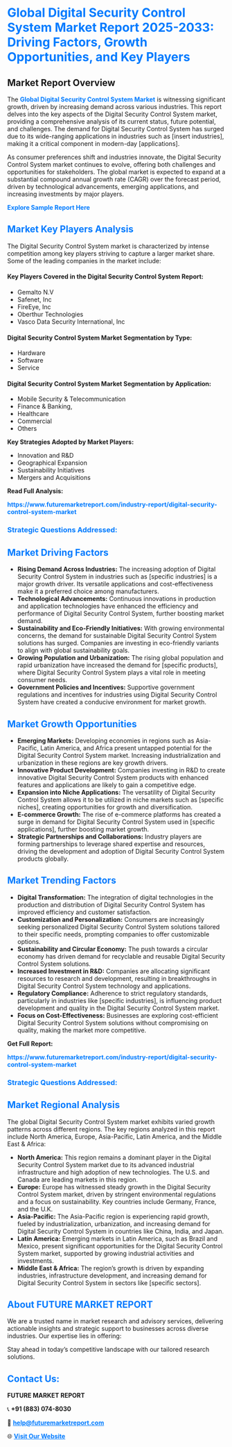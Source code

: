 <h1 style="color: #007BFF;">Global Digital Security Control System Market Report 2025-2033: Driving Factors, Growth Opportunities, and Key Players</h1>

<section id="overview">
<h2>Market Report Overview</h2>
<p>The <a href="https://www.futuremarketreport.com/industry-report/digital-security-control-system-market" style="color: #007BFF; text-decoration: none;"><strong>Global Digital Security Control System Market</strong></a> is witnessing significant growth, driven by increasing demand across various industries. This report delves into the key aspects of the Digital Security Control System market, providing a comprehensive analysis of its current status, future potential, and challenges. The demand for Digital Security Control System has surged due to its wide-ranging applications in industries such as [insert industries], making it a critical component in modern-day [applications].</p>
<p>As consumer preferences shift and industries innovate, the Digital Security Control System market continues to evolve, offering both challenges and opportunities for stakeholders. The global market is expected to expand at a substantial compound annual growth rate (CAGR) over the forecast period, driven by technological advancements, emerging applications, and increasing investments by major players.</p>
</section>

<section id="overview">
<p><a href="https://www.futuremarketreport.com/request-sample/reportId=116168" style="color: #007BFF; text-decoration: none;"><strong>Explore Sample Report Here</strong></a></p>
</section>

<section id="key-players">
<h2 style="color: #007BFF;">Market Key Players Analysis</h2>
<p>The Digital Security Control System market is characterized by intense competition among key players striving to capture a larger market share. Some of the leading companies in the market include:</p>
<h4>Key Players Covered in the Digital Security Control System Report:</h4>
<ul><li>Gemalto N.V</li><li>Safenet, Inc</li><li>FireEye, Inc</li><li>Oberthur Technologies</li><li>Vasco Data Security International, Inc</li></ul>
<h4>Digital Security Control System Market Segmentation by Type:</h4>
<ul><li>Hardware</li><li>Software</li><li>Service</li></ul>

<h4>Digital Security Control System Market Segmentation by Application:</h4>
<ul><li>Mobile Security &amp; Telecommunication</li><li>Finance &amp; Banking,</li><li>Healthcare</li><li>Commercial</li><li>Others</li></ul>
<p><strong>Key Strategies Adopted by Market Players:</strong></p>
<ul>
<li>Innovation and R&D</li>
<li>Geographical Expansion</li>
<li>Sustainability Initiatives</li>
<li>Mergers and Acquisitions</li>
</ul>
</section>

<section>
<p><strong>Read Full Analysis: </strong></p><a href="https://www.futuremarketreport.com/industry-report/digital-security-control-system-market" style="color: #007BFF; text-decoration: none;"><strong>https://www.futuremarketreport.com/industry-report/digital-security-control-system-market</strong></a>
<h3 style="color: #007BFF;">Strategic Questions Addressed:</h3>
</section>

<section id="driving-factors">
<h2 style="color: #007BFF;">Market Driving Factors</h2>
<ul>
<li><strong>Rising Demand Across Industries:</strong> The increasing adoption of Digital Security Control System in industries such as [specific industries] is a major growth driver. Its versatile applications and cost-effectiveness make it a preferred choice among manufacturers.</li>
<li><strong>Technological Advancements:</strong> Continuous innovations in production and application technologies have enhanced the efficiency and performance of Digital Security Control System, further boosting market demand.</li>
<li><strong>Sustainability and Eco-Friendly Initiatives:</strong> With growing environmental concerns, the demand for sustainable Digital Security Control System solutions has surged. Companies are investing in eco-friendly variants to align with global sustainability goals.</li>
<li><strong>Growing Population and Urbanization:</strong> The rising global population and rapid urbanization have increased the demand for [specific products], where Digital Security Control System plays a vital role in meeting consumer needs.</li>
<li><strong>Government Policies and Incentives:</strong> Supportive government regulations and incentives for industries using Digital Security Control System have created a conducive environment for market growth.</li>
</ul>
</section>

<section id="growth-opportunities">
<h2 style="color: #007BFF;">Market Growth Opportunities</h2>
<ul>
<li><strong>Emerging Markets:</strong> Developing economies in regions such as Asia-Pacific, Latin America, and Africa present untapped potential for the Digital Security Control System market. Increasing industrialization and urbanization in these regions are key growth drivers.</li>
<li><strong>Innovative Product Development:</strong> Companies investing in R&D to create innovative Digital Security Control System products with enhanced features and applications are likely to gain a competitive edge.</li>
<li><strong>Expansion into Niche Applications:</strong> The versatility of Digital Security Control System allows it to be utilized in niche markets such as [specific niches], creating opportunities for growth and diversification.</li>
<li><strong>E-commerce Growth:</strong> The rise of e-commerce platforms has created a surge in demand for Digital Security Control System used in [specific applications], further boosting market growth.</li>
<li><strong>Strategic Partnerships and Collaborations:</strong> Industry players are forming partnerships to leverage shared expertise and resources, driving the development and adoption of Digital Security Control System products globally.</li>
</ul>
</section>

<section id="trending-factors">
<h2 style="color: #007BFF;">Market Trending Factors</h2>
<ul>
<li><strong>Digital Transformation:</strong> The integration of digital technologies in the production and distribution of Digital Security Control System has improved efficiency and customer satisfaction.</li>
<li><strong>Customization and Personalization:</strong> Consumers are increasingly seeking personalized Digital Security Control System solutions tailored to their specific needs, prompting companies to offer customizable options.</li>
<li><strong>Sustainability and Circular Economy:</strong> The push towards a circular economy has driven demand for recyclable and reusable Digital Security Control System solutions.</li>
<li><strong>Increased Investment in R&D:</strong> Companies are allocating significant resources to research and development, resulting in breakthroughs in Digital Security Control System technology and applications.</li>
<li><strong>Regulatory Compliance:</strong> Adherence to strict regulatory standards, particularly in industries like [specific industries], is influencing product development and quality in the Digital Security Control System market.</li>
<li><strong>Focus on Cost-Effectiveness:</strong> Businesses are exploring cost-efficient Digital Security Control System solutions without compromising on quality, making the market more competitive.</li>
</ul>
</section>

<section>
<p><strong>Get Full Report: </strong></p><a href="https://www.futuremarketreport.com/industry-report/digital-security-control-system-market" style="color: #007BFF; text-decoration: none;"><strong>https://www.futuremarketreport.com/industry-report/digital-security-control-system-market</strong></a>
<h3 style="color: #007BFF;">Strategic Questions Addressed:</h3>
</section>


<section id="regional-analysis">
<h2 style="color: #007BFF;">Market Regional Analysis</h2>
<p>The global Digital Security Control System market exhibits varied growth patterns across different regions. The key regions analyzed in this report include North America, Europe, Asia-Pacific, Latin America, and the Middle East & Africa:</p>
<ul>
<li><strong>North America:</strong> This region remains a dominant player in the Digital Security Control System market due to its advanced industrial infrastructure and high adoption of new technologies. The U.S. and Canada are leading markets in this region.</li>
<li><strong>Europe:</strong> Europe has witnessed steady growth in the Digital Security Control System market, driven by stringent environmental regulations and a focus on sustainability. Key countries include Germany, France, and the U.K.</li>
<li><strong>Asia-Pacific:</strong> The Asia-Pacific region is experiencing rapid growth, fueled by industrialization, urbanization, and increasing demand for Digital Security Control System in countries like China, India, and Japan.</li>
<li><strong>Latin America:</strong> Emerging markets in Latin America, such as Brazil and Mexico, present significant opportunities for the Digital Security Control System market, supported by growing industrial activities and investments.</li>
<li><strong>Middle East & Africa:</strong> The region’s growth is driven by expanding industries, infrastructure development, and increasing demand for Digital Security Control System in sectors like [specific sectors].</li>
</ul>
</section>

<footer>
<h2 style="color: #007BFF;">About FUTURE MARKET REPORT</h2>
<p>We are a trusted name in market research and advisory services, delivering actionable insights and strategic support to businesses across diverse industries. Our expertise lies in offering:</p>

<p>Stay ahead in today’s competitive landscape with our tailored research solutions.</p>

<h2 style="color: #007BFF;">Contact Us:</h2>
<p><strong>FUTURE MARKET REPORT</strong></p>
<p>📞 <strong>+91 (883) 074-8030</strong></p>
<p>📧 <strong><a href="mailto:help@futuremarketreport.com" style="color: #007BFF;">help@futuremarketreport.com</a></strong></p>
<p>🌐 <strong><a href="https://www.futuremarketreport.com/" style="color: #007BFF;">Visit Our Website</a></strong></p>
</footer>